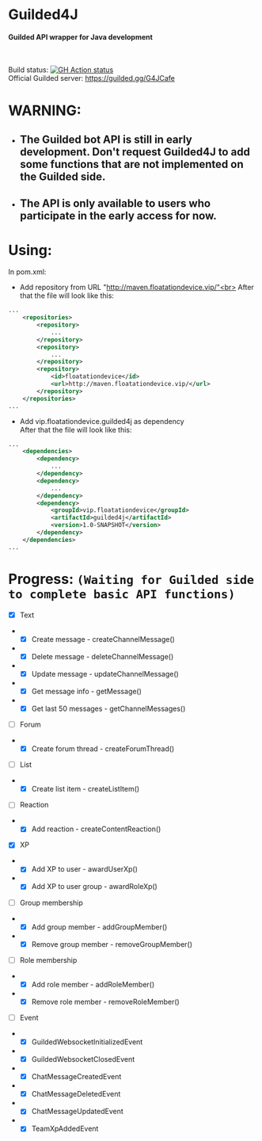 # Guilded4J
#### Guilded API wrapper for Java development
<br>

Build status: [![GH Action status](https://github.com/MCUmbrella/Guilded4J/actions/workflows/maven.yml/badge.svg?branch=master)](https://github.com/MCUmbrella/Guilded4J/actions/workflows/maven.yml)<br>
Official Guilded server: https://guilded.gg/G4JCafe
# WARNING:
- ## The Guilded bot API is still in early development. Don't request Guilded4J to add some functions that are not implemented on the Guilded side.
- ## The API is only available to users who participate in the early access for now.
# Using:
In pom.xml:
- Add repository from URL "http://maven.floatationdevice.vip/"<br>
After that the file will look like this:
```XML
...
    <repositories>
        <repository>
            ...
        </repository>
        <repository>
            ...
        </repository>
        <repository>
            <id>floatationdevice</id>
            <url>http://maven.floatationdevice.vip/</url>
        </repository>
    </repositories>
...
```
- Add vip.floatationdevice.guilded4j as dependency<br>
After that the file will look like this:
```XML
...
    <dependencies>
        <dependency>
            ...
        </dependency>
        <dependency>
            ...
        </dependency>
        <dependency>
            <groupId>vip.floatationdevice</groupId>
            <artifactId>guilded4j</artifactId>
            <version>1.0-SNAPSHOT</version>
        </dependency>
    </dependencies>
...
```
# Progress: `(Waiting for Guilded side to complete basic API functions)`
- [x] Text
- - [x] Create message - createChannelMessage()
- - [x] Delete message - deleteChannelMessage()
- - [x] Update message - updateChannelMessage()
- - [x] Get message info - getMessage()
- - [x] Get last 50 messages - getChannelMessages()
- [ ] Forum
- - [x] Create forum thread - createForumThread()
- [ ] List
- - [x] Create list item - createListItem()
- [ ] Reaction
- - [x] Add reaction - createContentReaction()
- [x] XP
- - [x] Add XP to user - awardUserXp()
- - [x] Add XP to user group - awardRoleXp()
- [ ] Group membership
- - [x] Add group member - addGroupMember()
- - [x] Remove group member - removeGroupMember()
- [ ] Role membership
- - [x] Add role member - addRoleMember()
- - [x] Remove role member - removeRoleMember()
- [ ] Event
- - [x] GuildedWebsocketInitializedEvent
- - [x] GuildedWebsocketClosedEvent
- - [x] ChatMessageCreatedEvent
- - [x] ChatMessageDeletedEvent
- - [x] ChatMessageUpdatedEvent
- - [x] TeamXpAddedEvent
